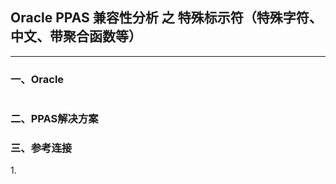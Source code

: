 ## Oracle PPAS 兼容性分析 之 特殊标示符（特殊字符、中文、带聚合函数等）
---

### 一、Oracle
![]()




### 二、PPAS解决方案


### 三、参考连接
1.[]()
